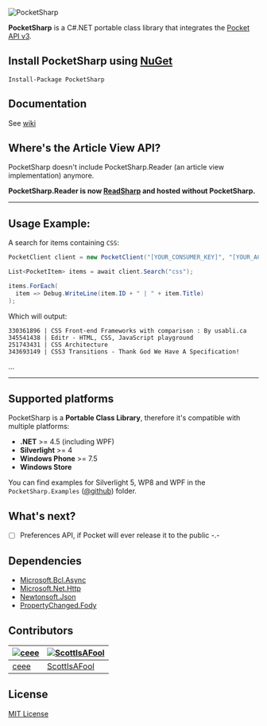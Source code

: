 ![PocketSharp](https://raw.github.com/ceee/PocketSharp/master/Assets/github-header.png)

**PocketSharp** is a C#.NET portable class library that integrates the [Pocket API v3](http://getpocket.com/developer).

## Install PocketSharp using [NuGet](https://www.nuget.org/packages/PocketSharp/)

```
Install-Package PocketSharp
```


## Documentation

See [wiki](https://github.com/ceee/PocketSharp/wiki)

## Where's the Article View API?

PocketSharp doesn't include PocketSharp.Reader (an article view implementation) anymore.

**PocketSharp.Reader is now [ReadSharp](https://github.com/ceee/ReadSharp) and hosted without PocketSharp.**


---

## Usage Example:

A search for items containing `CSS`:

```csharp
PocketClient client = new PocketClient("[YOUR_CONSUMER_KEY]", "[YOUR_ACCESS_CODE]");

List<PocketItem> items = await client.Search("css");

items.ForEach(
  item => Debug.WriteLine(item.ID + " | " + item.Title)
);
```

Which will output:

    330361896 | CSS Front-end Frameworks with comparison : By usabli.ca
    345541438 | Editr - HTML, CSS, JavaScript playground
    251743431 | CSS Architecture
    343693149 | CSS3 Transitions - Thank God We Have A Specification!
  ...

---


## Supported platforms

PocketSharp is a **Portable Class Library**, therefore it's compatible with multiple platforms:

- **.NET** >= 4.5 (including WPF)
- **Silverlight** >= 4
- **Windows Phone** >= 7.5
- **Windows Store**

You can find examples for Silverlight 5, WP8 and WPF in the `PocketSharp.Examples` ([@github](https://github.com/ceee/PocketSharp/tree/master/PocketSharp.Examples)) folder.

## What's next?

- [  ] Preferences API, if Pocket will ever release it to the public -.-

## Dependencies

- [Microsoft.Bcl.Async](https://www.nuget.org/packages/Microsoft.Bcl.Async/)
- [Microsoft.Net.Http](https://www.nuget.org/packages/Microsoft.Net.Http/)
- [Newtonsoft.Json](https://www.nuget.org/packages/Newtonsoft.Json/)
- [PropertyChanged.Fody](https://github.com/Fody/PropertyChanged)
## Contributors
| [![ceee](http://gravatar.com/avatar/9c61b1f4307425f12f05d3adb930ba66?s=70)](https://github.com/ceee "Tobias Klika") | [![ScottIsAFool](http://gravatar.com/avatar/6df656872a87b09a7470feb4867ed927?s=70)](https://github.com/ScottIsAFool "Scott Lovegrove") |
|---|---|
| [ceee](https://github.com/ceee) | [ScottIsAFool](https://github.com/ScottIsAFool) |

## License

[MIT License](https://github.com/ceee/PocketSharp/blob/master/LICENSE-MIT)
